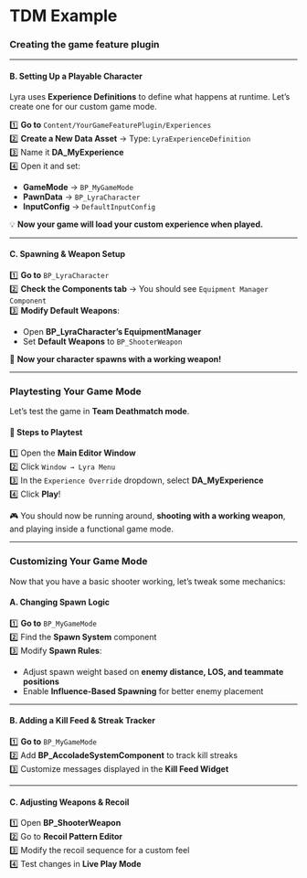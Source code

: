 # TDM Example

### **Creating the game feature plugin**





***

#### **B. Setting Up a Playable Character**

Lyra uses **Experience Definitions** to define what happens at runtime. Let’s create one for our custom game mode.

1️⃣ **Go to** `Content/YourGameFeaturePlugin/Experiences`\
2️⃣ **Create a New Data Asset** → Type: `LyraExperienceDefinition`\
3️⃣ Name it **DA\_MyExperience**\
4️⃣ Open it and set:

* **GameMode** → `BP_MyGameMode`
* **PawnData** → `BP_LyraCharacter`
* **InputConfig** → `DefaultInputConfig`

💡 **Now your game will load your custom experience when played.**

***

#### **C. Spawning & Weapon Setup**

1️⃣ **Go to** `BP_LyraCharacter`\
2️⃣ **Check the Components tab** → You should see `Equipment Manager Component`\
3️⃣ **Modify Default Weapons**:

* Open **BP\_LyraCharacter’s EquipmentManager**
* Set **Default Weapons** to `BP_ShooterWeapon`

🔫 **Now your character spawns with a working weapon!**

***

### **Playtesting Your Game Mode**

Let’s test the game in **Team Deathmatch mode**.

#### **🔄 Steps to Playtest**

1️⃣ Open the **Main Editor Window**\
2️⃣ Click `Window → Lyra Menu`\
3️⃣ In the `Experience Override` dropdown, select **DA\_MyExperience**\
4️⃣ Click **Play**!

🎮 You should now be running around, **shooting with a working weapon**, and playing inside a functional game mode.

***

### **Customizing Your Game Mode**

Now that you have a basic shooter working, let’s tweak some mechanics:

#### **A. Changing Spawn Logic**

1️⃣ **Go to** `BP_MyGameMode`\
2️⃣ Find the **Spawn System** component\
3️⃣ Modify **Spawn Rules**:

* Adjust spawn weight based on **enemy distance, LOS, and teammate positions**
* Enable **Influence-Based Spawning** for better enemy placement

***

#### **B. Adding a Kill Feed & Streak Tracker**

1️⃣ **Go to** `BP_MyGameMode`\
2️⃣ Add **BP\_AccoladeSystemComponent** to track kill streaks\
3️⃣ Customize messages displayed in the **Kill Feed Widget**

***

#### **C. Adjusting Weapons & Recoil**

1️⃣ Open **BP\_ShooterWeapon**\
2️⃣ Go to **Recoil Pattern Editor**\
3️⃣ Modify the recoil sequence for a custom feel\
4️⃣ Test changes in **Live Play Mode**
